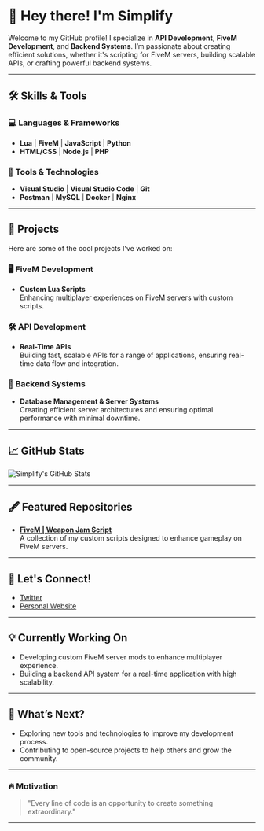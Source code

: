# 👋 Hey there! I'm **Simplify**  

Welcome to my GitHub profile! I specialize in **API Development**, **FiveM Development**, and **Backend Systems**. I’m passionate about creating efficient solutions, whether it's scripting for FiveM servers, building scalable APIs, or crafting powerful backend systems.

---

## 🛠️ **Skills & Tools**

### 💻 **Languages & Frameworks**
- **Lua** | **FiveM** | **JavaScript** | **Python**  
- **HTML/CSS** | **Node.js** | **PHP**

### 🔧 **Tools & Technologies**
- **Visual Studio** | **Visual Studio Code** | **Git**  
- **Postman** | **MySQL** | **Docker** | **Nginx**  

---

## 🚀 **Projects**

Here are some of the cool projects I've worked on:

### 🖥️ **FiveM Development**
- **Custom Lua Scripts**  
  Enhancing multiplayer experiences on FiveM servers with custom scripts.

### 🛠️ **API Development**
- **Real-Time APIs**  
  Building fast, scalable APIs for a range of applications, ensuring real-time data flow and integration.

### 🔧 **Backend Systems**
- **Database Management & Server Systems**  
  Creating efficient server architectures and ensuring optimal performance with minimal downtime.

---

## 📈 **GitHub Stats**  

![Simplify's GitHub Stats](https://github-readme-stats.vercel.app/api?username=simplify&show_icons=true&hide_title=true&count_private=true&hide=prs&theme=radical)

---

## 🖋️ **Featured Repositories**  

- **[FiveM | Weapon Jam Script](https://github.com/Simplifyxyz/CC-WeaponJam)**  
  A collection of my custom scripts designed to enhance gameplay on FiveM servers.

---

## 💬 **Let's Connect!**

- [Twitter](https://twitter.com/simplifydev)  
- [Personal Website](https://simplify.dev)

---

## 💡 **Currently Working On**  
- Developing custom FiveM server mods to enhance multiplayer experience.
- Building a backend API system for a real-time application with high scalability.

---

## 🌱 **What’s Next?**  
- Exploring new tools and technologies to improve my development process.
- Contributing to open-source projects to help others and grow the community.

---

### 🔥 **Motivation**  
> "Every line of code is an opportunity to create something extraordinary."

---
